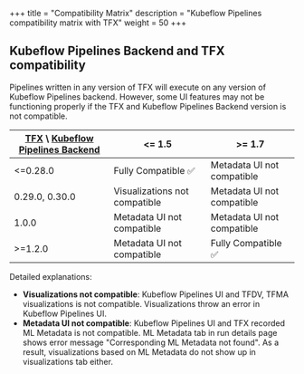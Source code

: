 +++
title = "Compatibility Matrix"
description = "Kubeflow Pipelines compatibility matrix with TFX"
weight = 50
+++

## Kubeflow Pipelines Backend and TFX compatibility

Pipelines written in any version of TFX will execute on any version of Kubeflow Pipelines backend. However, some UI features may not be functioning properly if the TFX and Kubeflow Pipelines Backend version is not compatible.

| [TFX](https://github.com/tensorflow/tfx/releases) \ [Kubeflow Pipelines Backend](https://github.com/kubeflow/pipelines/releases) | <= 1.5 | >= 1.7 |
|  ------  | ----  | ---- |
| <=0.28.0 | Fully Compatible  ✅ | Metadata UI not compatible |
| 0.29.0, 0.30.0 | Visualizations not compatible | Metadata UI not compatible |
| 1.0.0  | Metadata UI not compatible | Metadata UI not compatible |
| >=1.2.0  | Metadata UI not compatible | Fully Compatible  ✅ |

Detailed explanations:

* **Visualizations not compatible**: Kubeflow Pipelines UI and TFDV, TFMA visualizations is not compatible. Visualizations throw an error in Kubeflow Pipelines UI.
* **Metadata UI not compatible**: Kubeflow Pipelines UI and TFX recorded ML Metadata is not compatible. ML Metadata tab in run details page shows error message "Corresponding ML Metadata not found". As a result, visualizations based on ML Metadata do not show up in visualizations tab either.

<!--
Issues that caused the incompatibilities:
* TFX 1.0.0+
	* https://github.com/kubeflow/pipelines/issues/6138#issuecomment-898190223
	* https://github.com/kubeflow/pipelines/issues/6138#issuecomment-899917056
* TFX 0.29.0 https://github.com/tensorflow/tfx/issues/3933
-->
